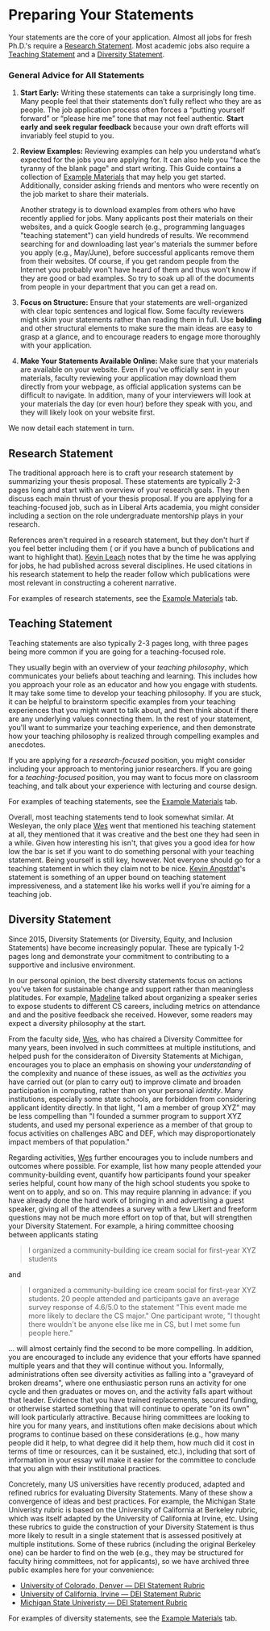 # Preparing Your Statements

Your statements are the core of your application. Almost all jobs for
fresh Ph.D.'s require a [Research Statement](#research-statement). Most 
academic jobs also require a [Teaching Statement](#teaching-statement) and
a [Diversity Statement](#diversity-statement).

### General Advice for All Statements

1. **Start Early:** Writing these statements can take a 
  surprisingly long time. Many people feel that their statements 
  don’t fully reflect who they are as people. The job application 
  process often forces a “putting yourself forward” or “please hire me” 
  tone that may not feel authentic. **Start early and seek regular 
  feedback** because your own draft efforts will invariably 
  feel stupid to you.

2. **Review Examples:** Reviewing examples can help you 
  understand what’s expected for the jobs you are applying for. It can
  also help you "face the tyranny of the blank page" and start writing.
  This Guide contains a collection of [Example Materials](/grad-job-guide/exampleMaterials)
  that may help you get started. Additionally, consider asking friends and
  mentors who were recently on the job market to share their materials. 
  
   Another strategy is to download examples from others who have recently 
  applied for jobs. Many applicants post their materials on their 
  websites, and a quick Google search (e.g., programming languages 
  "teaching statement") can yield hundreds of results. We recommend
  searching for and downloading last year's materials the summer 
  before you apply (e.g.,
  May/June), before successful applicants remove them from
  their websites. Of course, if you get random people from the Internet you probably won't have heard of them and thus won't know if they are good or bad
  examples. So try to soak up all of the documents from people in your
  department that you can get a read on.


3. **Focus on Structure:** Ensure that your statements are 
  well-organized with clear topic sentences and logical flow. 
  Some faculty reviewers might skim your statements rather than reading 
  them in full. Use **bolding** and other structural elements to 
  make sure the main ideas are easy to grasp at a glance, 
  and to encourage readers to engage more thoroughly with your application.

4. **Make Your Statements Available Online:** Make sure that your materials are
  available on your website. Even if you've officially sent in your materials,
  faculty reviewing your application may download them directly from your
  webpage, as official application systems can be difficult to navigate.
  In addition, many of your interviewers will look 
  at your materials the day (or even hour) before they speak with you, 
  and they will likely look on your website first. 


<!--Make sure that yours are available
on-line as well. Many places, even places to which you have officially sent
materials, will get the versions off of your web page because the official
application materials get lost in the bureaucracy or were printed out
somewhere or somesuch. Wes was involved in multiple phone and sit-down
interviews where people mentioned reading the materials from his web page as
they were talking.  

While we're on the subject, people will, in fact, read the details of your web
page when they are considering you as a candidate. For example, Dave Evans at
Virginia mentioned (somewhat tongue-in-cheek, somewhat not) that one of the
reasons he knew Wes would fit in and be a solid hire is that he read and liked
the parody programming languages examination test on his web page. Both Wes and
Claire had multiple people comment on the photos or hobbies mentioned on their
web pages, even if those mentions were exceedingly brief (such as Claire's
involvement with her local roller derby league).


As of 2013, there exists a larger collection of such materials floating
around in the email archives of recently-hired junior faculty in Software
Engineering.  Contact Claire if you're seriously on the market, and she will see
if she can access it for you, so long as you solemnly vow to share your own
materials after your search concludes.-->

We now detail each statement in turn.

## Research Statement
The traditional approach here is to craft your research statement 
by summarizing your thesis proposal. These statements are typically 2-3 
pages long and start with an overview of your research goals. They then 
discuss each main thrust of your thesis proposal. If you are applying for a 
teaching-focused job, such as in Liberal Arts academia, you might consider 
including a section on the role undergraduate mentorship plays in your 
research.

References aren't required in a research 
statement, but they don't hurt if you feel better including them (
or if you have a bunch of publications and
want to highlight that). [Kevin Leach](/grad-job-guide/about#authors) notes that by the time he was
applying for jobs, he had published across several disciplines.  He used
citations in his research statement to help the reader follow which
publications were most relevant in constructing a coherent narrative.

For examples of research statements, see the 
[Example Materials](/grad-job-guide/exampleMaterials) tab.

## Teaching Statement

Teaching statements are also typically 2-3 pages long, with three pages
being more common if you are going for a teaching-focused role.

They usually begin with an overview of your *teaching philosophy*,
which communicates your beliefs about teaching and learning. This
includes how you approach your role as an educator and how you
engage with students. It may
take some time to develop your teaching philosophy. If you are stuck,
it can be helpful to brainstorm specific examples from your teaching
experiences that you might want to talk about, and then think about if there
are any underlying values connecting them. In the rest of your statement, you'll want to
summarize your teaching experience, and then demonstrate how your
teaching philosophy is realized through compelling examples and
anecdotes.

If you are applying for a *research-focused* position, you might consider
including your approach to mentoring junior researchers. If you
are going for a *teaching-focused* position, you may want to focus
more on classroom teaching, and talk about your experience with lecturing and
course design.

For examples of teaching statements, see the 
[Example Materials](/grad-job-guide/exampleMaterials) tab.

Overall, most teaching statements tend to look
somewhat similar. At Wesleyan, the only place [Wes](/grad-job-guide/about#authors) went
that mentioned his teaching statement at all, they mentioned that it was
creative and the best one they had seen in a while.  Given how interesting
his isn't, that gives you a good idea for how low the bar is set if you
want to do something personal with your teaching statement. Being
yourself is still key, however. Not everyone should go for a teaching
statement in which they claim not to be nice. [Kevin Angstdat](/grad-job-guide/about#authors)'s statement
is something of an upper bound on teaching statement
impressiveness, and a statement
like his works well if you're aiming for a teaching job.

## Diversity Statement

Since 2015, Diversity Statements (or Diversity, Equity, and 
Inclusion Statements) have
become increasingly popular. These are typically 1-2 pages long 
and demonstrate your commitment to contributing to a supportive 
and inclusive environment.

In our personal opinion, the best diversity statements focus
on actions you've taken for sustainable change and support rather than 
meaningless platitudes. For example,
[Madeline](/grad-job-guide/about#authors) talked about organizing a speaker series to expose students
to different CS careers, including metrics on attendance and
and the positive feedback she received. However, some readers may 
expect a diversity philosophy at the start.

From the faculty side, [Wes](/grad-job-guide/about#authors), who has chaired a Diversity Committee for
many years, been involved in such committees at multiple institutions, and helped push for the 
consideraiton of Diversity Statements at Michigan, encourages you to place an 
emphasis on showing your <i>understanding</i> of the complexity and nuance of these issues, as well as the 
<i>activities</i> you have carried out (or plan to carry out) to improve climate and broaden participation in computing, rather
than on your personal <i>identity</i>. Many institutions, especially some state schools, are forbidden from
considering applicant identity directly. In that light, "I am a member of group XYZ" may be less compelling
than "I founded a summer program to support XYZ students, and used my personal experience as a member of that group
to focus activities on challenges ABC and DEF, which may disproportionately impact members of that population." 

Regarding activities, [Wes](/grad-job-guide/about#authors) further encourages you to include numbers and outcomes where possible. For example, 
list how many people attended your community-building event, quantify how participants found your speaker series helpful, 
count how many of the high school students you spoke to went on to apply, and so on. This may require planning in
advance: if you have already done the hard work of bringing in and advertising a guest speaker, 
giving all of the attendees a survey with a few Likert and freeform questions may not be much 
more effort on top of that, but will strengthen your Diversity Statement. For example, a hiring committee
choosing between applicants stating 

> I organized a community-building ice cream social for first-year XYZ students

and 

> I organized a community-building ice cream social for first-year XYZ students. 20 people attended and participants gave an average survey response of 4.6/5.0 to the statement "This event made me more likely to declare the CS major." One participant wrote, "I thought there wouldn't be anyone else like me in CS, but I met some fun people here."

... will almost certainly find the second to be more compelling. In addition, you are encouraged to
include any evidence that your efforts have spanned multiple years and that they will continue without you.
Informally, administrations often see diversity activities as falling into a "graveyard of broken dreams", where one enthusiastic person
runs an activity for one cycle and then graduates or moves on, and the activity falls apart without that leader. 
Evidence that you have trained replacements, secured funding, or otherwise started something that will
continue to operate "on its own" will look particularly attractive. 
Because hiring committees are looking to hire you for many years, and institutions often make decisions about
which programs to continue based on these considerations (e.g., how many people did it help, to what degree did it help them,
how much did it cost in terms of time or resources, can it be sustained, etc.), including that sort of information
in your essay will make it easier for the committee to conclude that you align with their institutional practices. 

Concretely, many US universities have recently produced, adapted and refined rubrics for evaluating
Diversity Statements. Many of these show a convergence of ideas and best practices. For example, the Michigan State Univeristy
rubric is based on the University of California at Berkeley rubric, which was itself adapted by the University of California at Irvine, etc. 
Using these rubrics to guide the construction of your Diversity Statement is thus more likely to result in a single
statement that is assessed positively at multiple institutions. Some of these rubrics (including the original Berkeley one) can
be harder to find on the web (e.g., they may be structured for faculty hiring committees, not for applicants), so we have archived three public 
examples here for your convenience:

- [University of Colorado, Denver &mdash; DEI Statement Rubric](../assets/materials/deirubrics/DEI-Statement-Rubric-Colorado-Denver.pdf)
- [University of California, Irvine &mdash; DEI Statement Rubric](../assets/materials/deirubrics/DEI-Statement-Rubric-UC-Irvine.pdf)
- [Michigan State Univeristy &mdash; DEI Statement Rubric](../assets/materials/deirubrics/DEI-Statement-Rubric-MSU.pdf)

For examples of diversity statements, see the 
[Example Materials](/grad-job-guide/exampleMaterials) tab.


